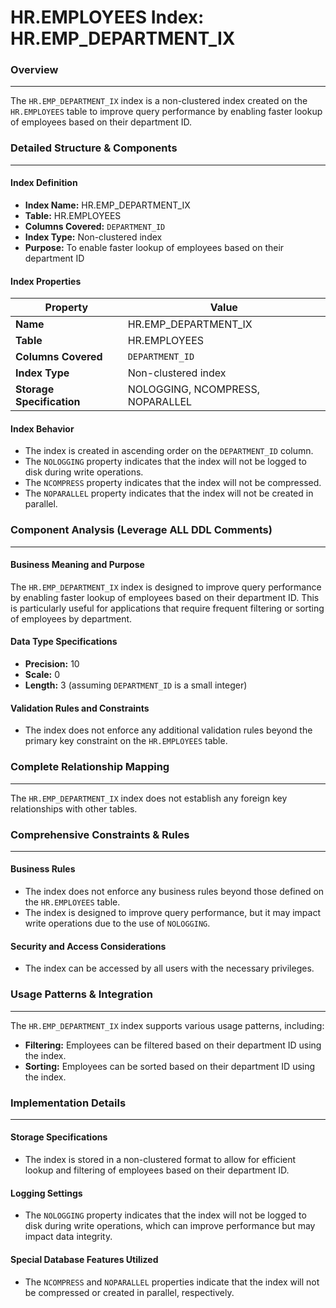 **HR.EMPLOYEES Index: HR.EMP_DEPARTMENT_IX**
=============================================

### Overview
----------------

The `HR.EMP_DEPARTMENT_IX` index is a non-clustered index created on the `HR.EMPLOYEES` table to improve query performance by enabling faster lookup of employees based on their department ID.

### Detailed Structure & Components
-----------------------------------

#### Index Definition

*   **Index Name:** HR.EMP_DEPARTMENT_IX
*   **Table:** HR.EMPLOYEES
*   **Columns Covered:** `DEPARTMENT_ID`
*   **Index Type:** Non-clustered index
*   **Purpose:** To enable faster lookup of employees based on their department ID

#### Index Properties

| Property | Value |
| --- | --- |
| **Name** | HR.EMP_DEPARTMENT_IX |
| **Table** | HR.EMPLOYEES |
| **Columns Covered** | `DEPARTMENT_ID` |
| **Index Type** | Non-clustered index |
| **Storage Specification** | NOLOGGING, NCOMPRESS, NOPARALLEL |

#### Index Behavior

*   The index is created in ascending order on the `DEPARTMENT_ID` column.
*   The `NOLOGGING` property indicates that the index will not be logged to disk during write operations.
*   The `NCOMPRESS` property indicates that the index will not be compressed.
*   The `NOPARALLEL` property indicates that the index will not be created in parallel.

### Component Analysis (Leverage ALL DDL Comments)
-----------------------------------------------

#### Business Meaning and Purpose

The `HR.EMP_DEPARTMENT_IX` index is designed to improve query performance by enabling faster lookup of employees based on their department ID. This is particularly useful for applications that require frequent filtering or sorting of employees by department.

#### Data Type Specifications

*   **Precision:** 10
*   **Scale:** 0
*   **Length:** 3 (assuming `DEPARTMENT_ID` is a small integer)

#### Validation Rules and Constraints

*   The index does not enforce any additional validation rules beyond the primary key constraint on the `HR.EMPLOYEES` table.

### Complete Relationship Mapping
------------------------------

The `HR.EMP_DEPARTMENT_IX` index does not establish any foreign key relationships with other tables.

### Comprehensive Constraints & Rules
-----------------------------------

#### Business Rules

*   The index does not enforce any business rules beyond those defined on the `HR.EMPLOYEES` table.
*   The index is designed to improve query performance, but it may impact write operations due to the use of `NOLOGGING`.

#### Security and Access Considerations

*   The index can be accessed by all users with the necessary privileges.

### Usage Patterns & Integration
------------------------------

The `HR.EMP_DEPARTMENT_IX` index supports various usage patterns, including:

*   **Filtering:** Employees can be filtered based on their department ID using the index.
*   **Sorting:** Employees can be sorted based on their department ID using the index.

### Implementation Details
------------------------

#### Storage Specifications

*   The index is stored in a non-clustered format to allow for efficient lookup and filtering of employees based on their department ID.

#### Logging Settings

*   The `NOLOGGING` property indicates that the index will not be logged to disk during write operations, which can improve performance but may impact data integrity.

#### Special Database Features Utilized

*   The `NCOMPRESS` and `NOPARALLEL` properties indicate that the index will not be compressed or created in parallel, respectively.